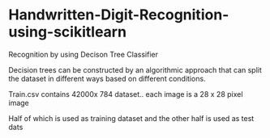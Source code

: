 # Handwritten-Digit-Recognition-using-scikitlearn

Recognition by using Decison Tree Classifier

Decision trees can be constructed by an algorithmic approach that can split the dataset in different ways based on different conditions. 

Train.csv contains 42000x 784 dataset.. each image is a 28 x 28 pixel image  

Half of which is used as training dataset and the other half is used as test dats
